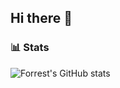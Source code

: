 ## Hi there 👋

### 📊 Stats

![Forrest's GitHub stats](https://github-readme-stats.vercel.app/api?username=Gogo200202&show_icons=true&theme=gruvbox)

<!--
**Gogo200202/Gogo200202** is a ✨ _special_ ✨ repository because its `README.md` (this file) appears on your GitHub profile.

Here are some ideas to get you started:

- 🔭 I’m currently working on ...
- 🌱 I’m currently learning ...
- 👯 I’m looking to collaborate on ...
- 🤔 I’m looking for help with ...
- 💬 Ask me about ...
- 📫 How to reach me: ...
- 😄 Pronouns: ...
- ⚡ Fun fact: ...
-->
